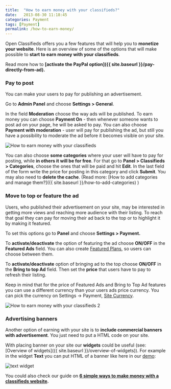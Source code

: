 ```yaml
---
title:  "How to earn money with your classifieds?"
date:   2013-08-30 11:18:45
categories: Payment
tags: [Payment]
permalink: /how-to-earn-money/
---
```

Open Classifieds offers you a few features that will help you to **monetize your website**. Here is an overview of some of the options that will make possible to **start to earn money with your classifieds**.

Read more how to **[activate the PayPal option]({{ site.baseurl }}/pay-directly-from-ad).**

### Pay to post

You can make your users to pay for publishing an advertisement.

Go to **Admin Panel** and choose **Settings > General**.

In the field **Moderation** choose the way ads will be published. To earn money you can choose **Payment On** \- then whenever someone wants to post ad on your page, he will be asked to pay. You can also choose **Payment with moderation** \- user will pay for publishing the ad, but still you have a possibility to moderate the ad before it becomes visible on your site.

![How to earn money with your classifieds](//open-classifieds.com/wp-content/uploads/2013/08/How-to-earn-money-with-your-classifieds.png)


You can also choose **some categories** where your user will have to pay for posting, while **in others it will be for free**. For that go to **Panel > Classifieds > Categories**, choose the ones that will be paid and hit **Edit**. In the last field of the form write the price for posting in this category and click **Submit**. You may also need to **delete the cache**. (Read more: [How to add categories and manage them?]({{ site.baseurl }}/how-to-add-categories) )

### Move to top or feature the ad

Users, who published their advertisement on your site, may be interested in getting more views and reaching more audience with their listing. To reach that goal they can pay for moving their ad back to the top or to highlight it by making it featured.

To set this options go to **Panel** and choose **Settings > Payment.**

To **activate/deactivate** the option of featuring the ad choose **ON/OFF** in the **Featured Ads** field. You can also create [Featured Plans](https://docs.yclas.com/how-to-create-featured-plan/), so users can choose between them.

To **activate/deactivate** option of bringing ad to the top choose **ON/OFF** in the **Bring to top Ad** field. Then set the **price** that users have to pay to refresh their listing.

Keep in mind that for the price of Featured Ads and Bring to Top Ad features you can use a different currency than your users ads price currency. You can pick the currency on Settings -> Payment, [Site Currency](http://docs.yclas.com/setup-payment-gateways/). 


![How to earn money with your classifieds 2](//open-classifieds.com/wp-content/uploads/2013/08/How-to-earn-money-with-your-classifieds-2.png)

### Advertising banners

Another option of earning with your site is to **include commercial banners with advertisement**. You just need to put a HTML code on your site.

With placing banner on your site our **widgets** could be useful (see: [Overview of widgets]({{ site.baseurl }}/overview-of-widgets)). For example in the widget **Text** you can put HTML of a banner like here in our [demo](http://open-classifieds.com/demo/):

![text widget](//open-classifieds.com/wp-content/uploads/2013/08/text-widget.png)

You could also check our guide on **[6 simple ways to make money with a classifieds website](http://open-classifieds.com/2014/01/09/6-simple-ways-make-money-classifieds-website/).**

